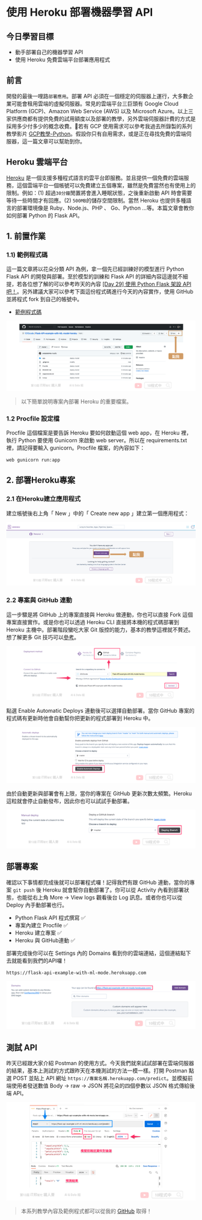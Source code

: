 # 使用 Heroku 部署機器學習 API

## 今日學習目標
- 動手部署自己的機器學習 API
- 使用 Heroku 免費雲端平台部署應用程式

## 前言
開發的最後一哩路`部署應用`。部署 API 必須在一個穩定的伺服器上運行，大多數企業可能會租用雲端的虛擬伺服器。常見的雲端平台三巨頭有 Google Cloud Platform (GCP)、Amazon Web Service (AWS) 以及 Microsoft Azure。以上三家供應商都有提供免費的試用額度以及部署的教學，另外雲端伺服器計費的方式是採用多少付多少的概念收費。若有 GCP 使用需求可以參考我過去所錄製的系列教學影片 [GCP教學-Python](https://www.youtube.com/watch?v=z3bU_MYPlOs&list=PLXSkku8eiD-hcW9N9A6M8Y6Hma8DHBsEJ)。假設你只有自用需求，或是正在尋找免費的雲端伺服器，這一篇文章可以幫助到你。

## Heroku 雲端平台
[Heroku](https://www.heroku.com) 是一個支援多種程式語言的雲平台即服務。並且提供一個免費的雲端服務，這個雲端平台一個帳號可以免費建立五個專案，雖然是免費當然也有使用上的限制。例如：(1) 超過`30分鐘`閒置將會進入睡眠狀態，之後重新啟動 API 時會需要等待一些時間才有回應。(2) `500MB`的儲存空間限制。當然 Heroku 也提供多種語言的部署環境像是 Ruby、Node.js、PHP 、 Go、Python ...等。本篇文章會教你如何部署 Python 的 Flask API。

## 1. 前置作業
### 1.1) 範例程式碼
這一篇文章將以花朵分類 API 為例，拿一個先已經訓練好的模型進行 Python Flask API 的開發與部署。至於模型的訓練和 Flask API 的詳細內容這邊就不細提，若各位想了解的可以參考昨天的內容 [[Day 29] 使用 Python Flask 架設 API 吧！](https://ithelp.ithome.com.tw/articles/10280422)。另外建議大家可以參考下面這份程式碼進行今天的內容實作，使用 GitHub 並將程式 fork 到自己的帳號中。

- [範例程式碼](https://github.com/1010code/Flask-API-example-with-ML-model-heroku)

![](./image/img30-1.png)

> 以下簡單說明專案內部署 Heroku 的重要檔案。

### 1.2 Procfile 設定檔
Procfile 這個檔案是要告訴 Heroku 要如何啟動這個 web app，在 Heroku 裡，執行 Python 要使用 Gunicorn 來啟動 web server。所以在 requirements.txt 裡，請記得要輸入 gunicorn。Procfile 檔案，的內容如下：

```sh
web gunicorn run:app
```

## 2. 部署Heroku專案
### 2.1 在Heroku建立應用程式
建立帳號後右上角「 New 」中的「 Create new app 」建立第一個應用程式：

![](./image/img30-2.png)

### 2.2 專案與 GitHub 連動
這一步驟是將 GitHub 上的專案直接與 Heroku 做連動，你也可以直接 Fork 這個專案直接實作。或是你也可以透過 Heroku CLI 直接將本機的程式碼部署到 Heroku 主機中。部署階段蠻吃大家 Git 版控的能力，基本的教學這裡就不贅述。想了解更多 Git 技巧可以[參考](https://github.com/doggy8088/Learn-Git-in-30-days)。

![](./image/img30-3.png)

點選 Enable Automatic Deploys 連動後可以選擇自動部署。當你 GitHub 專案的程式碼有更新時他會自動幫你把更新的程式部署到 Heroku 中。

![](./image/img30-4.png)

由於自動更新與部署會有上限，當你的專案在 GitHub 更新次數太頻繁。Heroku 這粒就會停止自動發布，因此你也可以試試手動部署。

![](./image/img30-5.png)

## 部署專案
確認以下事情都完成後就可以部署程式囉！記得我們有跟 GitHub 連動，當你的專案 `git push` 後 Heroku 就會幫你自動部署了。你可以從 Activity 內看到部署狀態，也能從右上角 More -> View logs 觀看後台 Log 訊息。或者你也可以從 Deploy 內手動部署也行。

- Python Flask API 程式撰寫 ✅
- 專案內建立 Procfile ✅
- Heroku 建立專案 ✅
- Heroku 與 GitHub連動 ✅

部署完成後你可以在 Settings 內的 Domains 看到你的雲端連結，這個連結點下去就能看到我們的API囉！

```
https://flask-api-example-with-ml-mode.herokuapp.com
```

![](./image/img30-6.png)

## 測試 API
昨天已經跟大家介紹 Postman 的使用方式。今天我們就來試試部署在雲端伺服器的結果，基本上測試的方式跟昨天在本機測試的方法一模一樣。打開 Postman 點選 POST 並貼上 API 網址 `https://專案名稱.herokuapp.com/predict`。並模擬前端使用者發送數值 Body -> raw -> JSON 將花朵的四個參數以 JSON 格式傳給後端 API。

![](./image/img30-7.png)

> 本系列教學內容及範例程式都可以從我的 [GitHub](https://github.com/andy6804tw/2021-13th-ironman) 取得！
